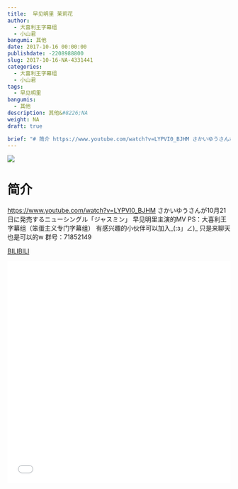 ```yaml
---
title:  早见明里 茉莉花
author: 
  - 大喜利王字幕组
  - 小山君
bangumi: 其他
date: 2017-10-16 00:00:00
publishdate: -2208988800
slug: 2017-10-16-NA-4331441
categories: 
  - 大喜利王字幕组
  - 小山君
tags: 
  - 早见明里
bangumis: 
  - 其他
description: 其他&#8226;NA
weight: NA
draft: true

brief: "# 简介 https://www.youtube.com/watch?v=LYPVI0_BJHM さかいゆうさんが10月21日に発売するニューシングル「ジャスミン」 早见明里主演的MV PS：大喜利王字幕组（笨蛋主义专门字幕组） 有感兴趣的小伙伴可以加入_(:з」∠)_ 只是来聊天也是可以的w 群号：71852149"
---
```


![](https://i.imgur.com/DAZWaeL.jpg)

# 简介  
https://www.youtube.com/watch?v=LYPVI0_BJHM
さかいゆうさんが10月21日に発売するニューシングル「ジャスミン」
早见明里主演的MV
PS：大喜利王字幕组（笨蛋主义专门字幕组） 
有感兴趣的小伙伴可以加入_(:з」∠)_  只是来聊天也是可以的w
群号：71852149

  [BILIBILI](https://www.bilibili.com/video/av4331441/)


<div class="vcontainer">  <iframe class='video' src="//www.bilibili.com/blackboard/player.html?aid=4331441" width="100%" height="500" frameborder="0" allowfullscreen="allowfullscreen"></iframe></div>
